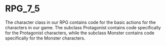 # RPG_7_5

The character class in our RPG contains code for the basic actions for the characters in our game. The subclass Protagonist contains code specifically for the Protagonist characters, while the subclass Monster contains code specifically for the Monster characters.
